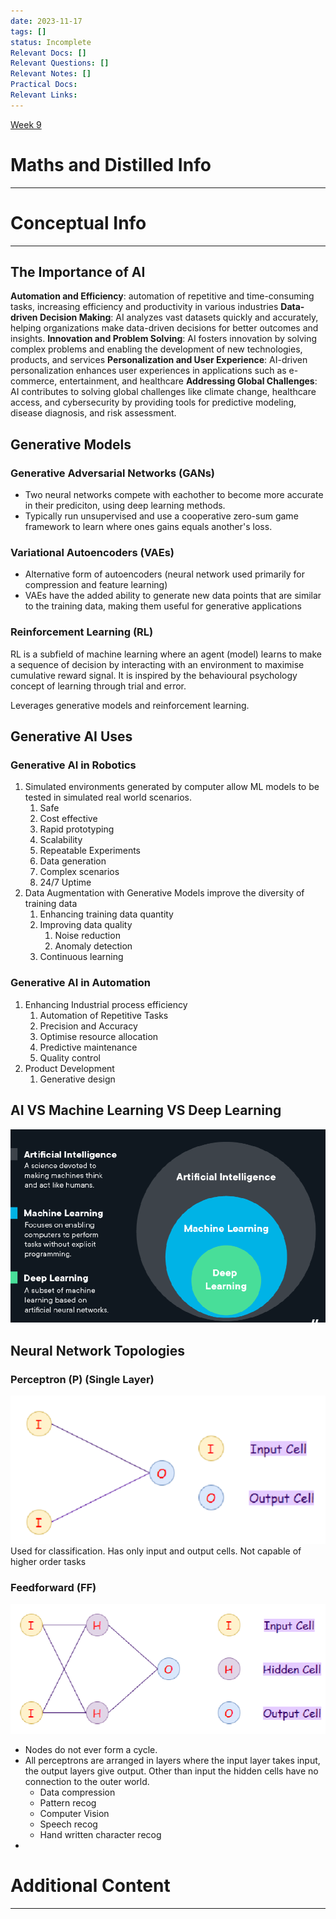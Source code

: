 ```yaml
---
date: 2023-11-17
tags: []
status: Incomplete
Relevant Docs: []
Relevant Questions: []
Relevant Notes: []
Practical Docs: 
Relevant Links:
---
```

[Week 9](Attachments/Week%209-%20lecture%20workshop.pdf)
# Maths and Distilled Info
---



# Conceptual Info
---

## The Importance of AI
**Automation and Efficiency**: automation of repetitive and time-consuming tasks, increasing efficiency and productivity in various industries
**Data-driven Decision Making**: AI analyzes vast datasets quickly and accurately, helping organizations make data-driven decisions for better outcomes and insights.
**Innovation and Problem Solving**: AI fosters innovation by solving complex problems and enabling the development of new technologies, products, and services
**Personalization and User Experience**: AI-driven personalization enhances user experiences in applications such as e-commerce, entertainment, and healthcare
**Addressing Global Challenges**: AI contributes to solving global challenges like climate change, healthcare access, and cybersecurity by providing tools for predictive modeling, disease diagnosis, and risk assessment.

## Generative Models
### Generative Adversarial Networks (GANs)
- Two neural networks compete with eachother to become more accurate in their prediciton, using deep learning methods.
- Typically run unsupervised and use a cooperative zero-sum game framework to learn where ones gains equals another's loss.

### Variational Autoencoders (VAEs)
- Alternative form of autoencoders (neural network used primarily for compression and feature learning)
- VAEs have the added ability to generate new data points that are similar to the training data, making them useful for generative applications

### Reinforcement Learning (RL)
RL is a subfield of machine learning where an agent (model) learns to make a sequence of decision by interacting with an environment to maximise cumulative reward signal. It is inspired by the behavioural psychology concept of learning through trial and error.

Leverages generative models and reinforcement learning.


## Generative AI Uses

### Generative AI in Robotics
1. Simulated environments generated by computer allow ML models to be tested in simulated real world scenarios.
	1. Safe
	2. Cost effective
	3. Rapid prototyping
	4. Scalability
	5. Repeatable Experiments
	6. Data generation
	7. Complex scenarios
	8. 24/7 Uptime
2. Data Augmentation with Generative Models improve the diversity of training data
	1. Enhancing training data quantity
	2. Improving data quality
		1. Noise reduction
		2. Anomaly detection
	3. Continuous learning

### Generative AI in Automation
1. Enhancing Industrial process efficiency
	1. Automation of Repetitive Tasks
	2. Precision and Accuracy
	3. Optimise resource allocation
	4. Predictive maintenance
	5. Quality control
2. Product Development
	1. Generative design 

## AI VS Machine Learning VS Deep Learning
![](Attachments/Pasted%20image%2020231119134152.png)

## Neural Network Topologies
### Perceptron (P) (Single Layer)
![](Attachments/Pasted%20image%2020231119134312.png)
Used for classification. Has only input and output cells. Not capable of higher order tasks

### Feedforward (FF)
![](Attachments/Pasted%20image%2020231119134423.png)
- Nodes do not ever form a cycle.
- All perceptrons are arranged in layers where the input layer takes input, the output layers give output. Other than input the hidden cells have no connection to the outer world.
	- Data compression
	- Pattern recog
	- Computer Vision
	- Speech recog
	- Hand written character recog
- 

# Additional Content
---
